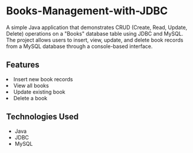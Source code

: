 # Books-Management-with-JDBC
A simple Java application that demonstrates CRUD (Create, Read, Update, Delete) operations on a "Books" database table using JDBC and MySQL. The project allows users to insert, view, update, and delete book records from a MySQL database through a console-based interface.


## Features
<li> Insert new book records </li>
<li> View all books </li>
<li> Update existing book </li>
<li> Delete a book </li>

## Technologies Used
- Java
- JDBC
- MySQL
